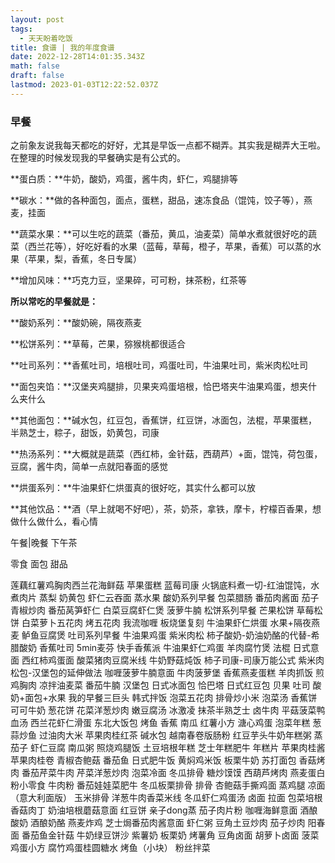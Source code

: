 ```yaml
---
layout: post
tags:
  - 天天盼着吃饭
title: 食谱 | 我的年度食谱
date: 2022-12-28T14:01:35.343Z
math: false
draft: false
lastmod: 2023-01-03T12:22:52.037Z
---
```

### 早餐

之前象友说我每天都吃的好好，尤其是早饭一点都不糊弄。其实我是糊弄大王啦。在整理的时候发现我的早餐确实是有公式的。

**蛋白质：**牛奶，酸奶，鸡蛋，酱牛肉，虾仁，鸡腿排等

**碳水：**做的各种面包，面点，蛋糕，甜品，速冻食品（馄饨，饺子等），燕麦，挂面

**蔬菜水果：**可以生吃的蔬菜（番茄，黄瓜，油麦菜）简单水煮就很好吃的蔬菜（西兰花等），好吃好看的水果（蓝莓，草莓，橙子，苹果，香蕉）可以蒸的水果（苹果，梨，香蕉，冬日专属）

**增加风味：**巧克力豆，坚果碎，可可粉，抹茶粉，红茶等

**所以常吃的早餐就是：**

**酸奶系列：**酸奶碗，隔夜燕麦

**松饼系列：**草莓，芒果，猕猴桃都很适合

**吐司系列：**香蕉吐司，培根吐司，鸡蛋吐司，牛油果吐司，紫米肉松吐司

**面包夹馅：**汉堡夹鸡腿排，贝果夹鸡蛋培根，恰巴塔夹牛油果鸡蛋，想夹什么夹什么

**其他面包：**碱水包，红豆包，香蕉饼，红豆饼，冰面包，法棍，苹果蛋糕，半熟芝士，粽子，甜饭，奶黄包，司康

**热汤系列：**大概就是蔬菜（西红柿，金针菇，西葫芦）+面，馄饨，荷包蛋，豆腐，酱牛肉，简单一点就阳春面的感觉

**烘蛋系列：**牛油果虾仁烘蛋真的很好吃，其实什么都可以放

**其他饮品：**酒（早上就喝不好吧），茶，奶茶，拿铁，摩卡，柠檬百香果，想做什么做什么，看心情

午餐|晚餐
下午茶


零食
面包
甜品

莲藕红薯鸡胸肉西兰花海鲜菇
苹果蛋糕
蓝莓司康
火锅底料煮一切-红油馄饨，水煮肉片
蒸梨
奶黄包
虾仁云吞面
蒸水果
酸奶系列早餐
包菜腊肠
番茄肉酱面 
茄子青椒炒肉
番茄莴笋虾仁
白菜豆腐虾仁煲
菠萝牛腩
松饼系列早餐
芒果松饼
草莓松饼
白菜萝卜五花肉
烤五花肉
我流咖喱
板烧堡复刻
牛油果虾仁烘蛋
水果+隔夜燕麦
鲈鱼豆腐煲
吐司系列早餐 牛油果鸡蛋
紫米肉松
柿子酸奶-奶油奶酪的代替-希腊酸奶
香蕉吐司
5min麦芬
快手香蕉派
牛油果虾仁鸡蛋
羊肉腐竹煲
法棍
日式意面
西红柿鸡蛋面
酸菜猪肉豆腐米线
牛奶野菇炖饭
柿子司康-司康万能公式
紫米肉松包-汉堡包的延伸做法
咖喱菠萝牛腩意面
牛肉菠萝堡
香蕉燕麦蛋糕
羊肉抓饭
煎鸡胸肉
凉拌油麦菜
番茄牛腩
汉堡包
日式冰面包
恰巴塔
日式红豆包
贝果
吐司
酸奶+面包+水果 我的早餐三巨头
韩式拌饭
泡菜五花肉
排骨炒小米
泡菜汤
香蕉饼
可可牛奶
葱花饼
花菜洋葱炒肉
嫩豆腐汤
冰激凌
抹茶半熟芝士
卤牛肉
平菇菠菜鸭血汤
西兰花虾仁滑蛋
东北大饭包
烤鱼
香蕉 南瓜 红薯小方
溏心鸡蛋
泡菜年糕
葱蒜炒鱼
过油肉大米
苹果肉桂红茶
碱水包
越南春卷版肠粉
红豆芋头牛奶年糕粥
蒸茄子
虾仁豆腐
南瓜粥
照烧鸡腿饭
土豆培根年糕
芝士年糕肥牛
年糕片
苹果肉桂酱
苹果肉桂卷
青椒杏鲍菇
番茄鱼
日式肥牛饭
黄焖鸡米饭
板栗牛奶
苏打面包
香菇烤肉
番茄芹菜牛肉
芹菜洋葱炒肉
泡菜冷面
冬瓜排骨
糖炒馍馍
西葫芦烤肉
燕麦蛋白粉小零食
牛肉粉
番茄娃娃菜肥牛
冬瓜板栗排骨
排骨
杏鲍菇手撕鸡面
蒸鸡腿
凉面（意大利面版）
玉米排骨
洋葱牛肉香菜米线
冬瓜虾仁鸡蛋汤
卤面
拉面
包菜培根
香菇肉丁
奶油培根蘑菇意面
红豆饼
亲子dong蒸
茄子肉片粉
咖喱海鲜意面
酒酿酸奶 酒酿奶酪
燕麦炸鸡
芝士焗番茄肉酱意面
虾仁粥
豆角土豆炒肉
茄子炒肉
阳春面
番茄鱼金针菇
牛奶绿豆饼沙
紫薯奶
板栗奶
烤薯角
豆角卤面
胡萝卜卤面
菠菜鸡蛋小方
腐竹鸡蛋桂圆糖水
烤鱼（小块）
粉丝拌菜
